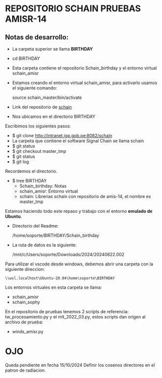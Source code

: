 # REPOSITORIO SCHAIN PRUEBAS AMISR-14


Notas de desarrollo:
---

* La carpeta superior se llama **BIRTHDAY**
* cd BIRTHDAY
* Esta carpeta contiene el repositorio Schain_birthday y el entorno virtual schain_amisr
* Estamos creando el entorno virtual schain_amisr, para activarlo usamos el siguiente comando:

	 source schain_master/bin/activate

* Link del repositorio de [schain](http://intranet.igp.gob.pe:8082/schain)
* Nos ubicamos en el directorio BIRTHDAY

Escribimos los siguientes pasos:

* $ git clone http://intranet.igp.gob.pe:8082/schain
* La carpeta que contiene el software Signal Chain se llama schain
* $ git status
* $ git checkout master_tmp
* $ git status
* $ git log

Recordemos el directorio.

* $ tree
 BIRTHDAY
  - Schain_birthday: Notas
  - schain_amisr: Entorno virtual
  - schain: Librerias schain con repositorio de amis-14, el nombre es master_tmp

Estamos haciendo todo este repaso y trabajo con el entorno **emulado de Ubuntu**.

 * Directorio del Readme: 

	/home/soporte/BIRTHDAY/Schain_birthday  

 * La ruta de datos es la siguiente:

	/mnt/c/Users/soporte/Downloads/2024/20240822.002

Para utilizar el vscode desde windows, debemos abrir una carpeta con la siguiente direccion:

	\\wsl.localhost\Ubuntu-20.04\home\soporte\BIRTHDAY


Los entornos virtuales en esta carpeta se llama:
 - schain_amisr
 - schain_sophy


En el repositorio de pruebas tenemos 2 scripts de referencia: tw_procesamiento.py y el mlt_2022_03.py, estos scripts
dan origen al archivo de prueba:

- winds_amisr.py


# **OJO**

Queda pendiente en fecha 15/10/2024
Definir los cosenos directores en el patron de radiacion.
